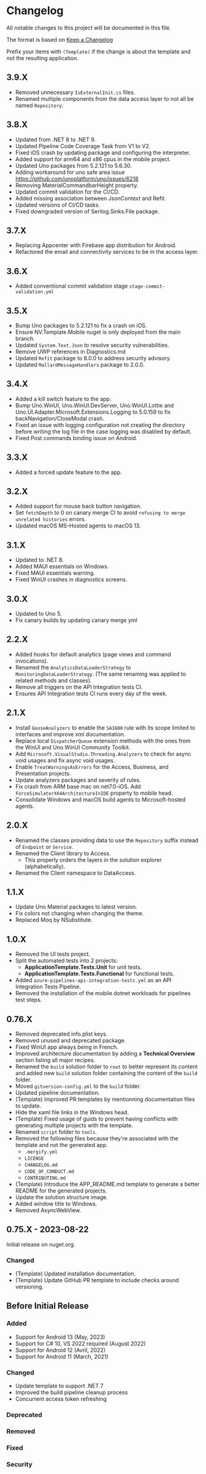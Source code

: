 ﻿# Changelog
All notable changes to this project will be documented in this file.

The format is based on [Keep a Changelog](http://keepachangelog.com/en/1.0.0/)

Prefix your items with `(Template)` if the change is about the template and not the resulting application.

## 3.9.X
- Removed unnecessary `IsExternalInit.cs` files.
- Renamed multiple components from the data access layer to not all be named `Repository`.

## 3.8.X
- Updated from .NET 8 to .NET 9.
- Updated Pipeline Code Coverage Task from V1 to V2.
- Fixed iOS crash by updating package and configuring the interpreter.
- Added support for arm64 and x86 cpus in the mobile project.
- Updated Uno packages from 5.2.121 to 5.6.30.
- Adding workaround for uno safe area issue https://github.com/unoplatform/uno/issues/6218
- Removing MaterialCommandbarHeight property.
- Updated commit validation for the CI/CD.
- Added missing association between JsonContext and Refit.
- Updated versions of CI/CD tasks.
- Fixed downgraded version of Serilog.Sinks.File package.

## 3.7.X
- Replacing Appcenter with Firebase app distribution for Android.
- Refactored the email and connectivity services to be in the access layer.

## 3.6.X
- Added conventional commit validation stage `stage-commit-validation.yml`

## 3.5.X
- Bump Uno packages to 5.2.121 to fix a crash on iOS.
- Ensure NV.Template.Mobile nuget is only deployed from the main branch.
- Updated `System.Text.Json` to resolve security vulnerabilities.
- Remove UWP references in Diagnostics.md
- Updated `Refit` package to 8.0.0 to address security advisory.
- Updated `MallardMessageHandlers` package to 2.0.0.

## 3.4.X
- Added a kill switch feature to the app.
- Bump Uno.WinUI, Uno.WinUI.DevServer, Uno.WinUI.Lottie and Uno.UI.Adapter.Microsoft.Extensions.Logging to 5.0.159 to fix backNavigation/CloseModal crash.
- Fixed an issue with logging configuration not creating the directory before writing the log file in the case logging was disabled by default.
- Fixed Post commands binding issue on Android.

## 3.3.X
- Added a forced update feature to the app.

## 3.2.X
- Added support for mouse back button navigation.
- Set `fetchDepth` to 0 on canary merge CI to avoid `refusing to merge unrelated histories` errors.
- Updated macOS MS-Hosted agents to macOS 13.

## 3.1.X
- Updated to .NET 8.
- Added MAUI essentials on Windows.
- Fixed MAUI essentials warning.
- Fixed WinUI crashes in diagnostics screens.

## 3.0.X
- Updated to Uno 5.
- Fix canary builds by updating canary merge yml

## 2.2.X
- Added hooks for default analytics (page views and command invocations).
- Renamed the `AnalyticsDataLoaderStrategy` to `MonitoringDataLoaderStrategy`. (The same renaming was applied to related methods and classes).
- Remove all triggers on the API Integration tests CI.
- Ensures API Integration tests CI runs every day of the week.

## 2.1.X
- Install `GooseAnalyzers` to enable the `SA1600` rule with its scope limited to interfaces and improve xml documentation.
- Replace local `DispatcherQueue` extension methods with the ones from the WinUI and Uno.WinUI Community Toolkit.
- Add `Microsoft.VisualStudio.Threading.Analyzers` to check for async void usages and fix async void usages.
- Enable `TreatWarningsAsErrors` for the Access, Business, and Presentation projects.
- Update analyzers packages and severity of rules.
- Fix crash from ARM base mac on net7.0-iOS. Add `ForceSimulatorX64ArchitectureInIDE` property to mobile head.
- Consolidate Windows and macOS build agents to Microsoft-hosted agents.

## 2.0.X
- Renamed the classes providing data to use the `Repository` suffix instead of `Endpoint` or `Service`.
- Renamed the Client library to Access.
  - This properly orders the layers in the solution explorer (alphabetically).
- Renamed the Client namespace to DataAccess.

## 1.1.X
- Update Uno Material packages to latest version.
- Fix colors not changing when changing the theme.
- Replaced Moq by NSubstitute.

## 1.0.X
- Removed the UI tests project.
- Split the automated tests into 2 projects: 
  - **ApplicationTemplate.Tests.Unit** for unit tests.
  - **ApplicationTemplate.Tests.Functional** for functional tests.
- Added `azure-pipelines-api-integration-tests.yml` as an API Integration Tests Pipeline.
- Removed the installation of the mobile dotnet workloads for pipelines test steps.

## 0.76.X
* Removed deprecated info.plist keys.
* Removed unused and deprecated package.
* Fixed WinUI app always being in French.
* Improved architecture documentation by adding a **Technical Overview** section listing all major recipes.
* Renamed the `build` solution folder to `root` to better represent its content and added new `build` solution folder containing the content of the `build` folder.
* Moved `gitversion-config.yml` to the `build` folder.
* Updated pipeline documentation.
* (Template) Improved PR templates by mentionning documentation files to update.
* Hide the xaml file links in the Windows head.
* (Template) Fixed usage of guids to prevent having conflicts with generating multiple projects with the template.
* Renamed `script` folder to `tools`.
* Removed the following files because they're associated with the template and not the generated app.
  - `.mergify.yml`
  - `LICENSE`
  - `CHANGELOG.md`
  - `CODE_OF_CONDUCT.md`
  - `CONTRIBUTING.md`
* (Template) Introduce the APP_README.md template to generate a better README for the generated projects.
* Update the solution structure image.
* Added window title to Windows.
* Removed AsyncWebView.

## 0.75.X - 2023-08-22
Initial release on nuget.org.

### Changed
* (Template) Updated installation documentation.
* (Template) Update GitHub PR template to include checks around versioning.

## Before Initial Release

### Added
* Support for Android 13 (May, 2023)
* Support for C# 10, VS 2022 required (August 2022)
* Support for Android 12 (Avril, 2022)
* Support for Android 11 (March, 2021)

### Changed
* Update template to support .NET 7
* Improved the build pipeline cleanup process
* Concurrent access token refreshing

### Deprecated

### Removed

### Fixed

### Security
